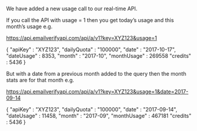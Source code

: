 We have added a new usage call to our real-time API.

If you call the API with usage = 1 then you get today’s usage and this month’s usage e.g.
 
https://api.emailverifyapi.com/api/a/v1?key=XYZ123&usage=1
 
{
    "apiKey" : "XYZ123",
    "dailyQuota" : "100000",
    "date" : "2017-10-17",
    "dateUsage" : 8353,
    "month" : "2017-10",
    "monthUsage" : 269558
    "credits" : 5436
}
 
But with a date from a previous month added to the query then the month stats are for that month e.g.
 
https://api.emailverifyapi.com/api/a/v1?key=XYZ123&usage=1&date=2017-09-14
 
{
    "apiKey" : "XYZ123",
    "dailyQuota" : "100000",
    "date" : "2017-09-14",
    "dateUsage" : 11458,
    "month" : "2017-09",
    "monthUsage" : 467181
    "credits" : 5436
}
